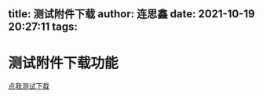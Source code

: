 title: 测试附件下载
author: 连思鑫
date: 2021-10-19 20:27:11
tags:
---
# 测试附件下载功能

[点我测试下载]( /download/高等数学·上.pdf)